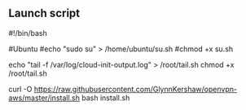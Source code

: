 ## Launch script
#!/bin/bash

#Ubuntu
#echo "sudo su" > /home/ubuntu/su.sh
#chmod +x su.sh

echo "tail -f /var/log/cloud-init-output.log" > /root/tail.sh
chmod +x /root/tail.sh

curl -O https://raw.githubusercontent.com/GlynnKershaw/openvpn-aws/master/install.sh
bash install.sh
